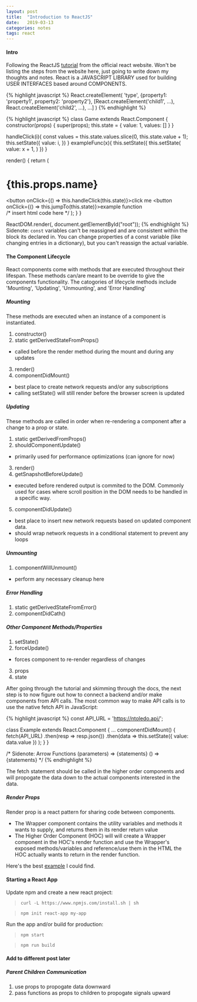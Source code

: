 ```yaml
---
layout: post
title:  "Introduction to ReactJS"
date:   2019-03-13
categories: notes
tags: react
---
```


#### Intro
Following the ReactJS [tutorial](https://reactjs.org/tutorial/tutorial.html) from the official react website.  Won't be listing the steps from the website here, just going to write down my thoughts and notes.
React is a JAVASCRIPT LIBRARY used for building USER INTERFACES based around COMPONENTS.

{% highlight javascript %}
React.createElement(
  'type',
  {property1: 'property1', property2: 'property2'},
  [React.createElement('child1', ...), React.createElement('child2', ...), ...]
)
{% endhighlight %}

{% highlight javascript %}
class Game extends React.Component {
  constructor(props) {
    super(props);
    this.state = {
      value: 1,
      values: []
    }
  }

  handleClick(i){
    const values = this.state.values.slice(0, this.state.value + 1);
    this.setState({
      value: i,
    })
  }
  exampleFunc(x){
    this.setState({
      this.setState(
        value: x + 1,
      )
    })
  }

  render() {
    return (
      <div>
        <h1> {this.props.name} </h1>
          <button onClick={() => this.handleClick(this.state)}>click me</button>
          <button onClick={() => this.jumpTo(this.state)}>example function</button>
      </div>
      /* insert html code here */
    );
  }
}

ReactDOM.render(<Game />, document.getElementById("root"));
{% endhighlight %}
Sidenote: `const` variables can't be reassigned and are consistent within the block its declared in.  You can change properties of a const variable (like changing entries in a dictionary), but you can't reassign the actual variable.

#### The Component Lifecycle
React components come with methods that are executed throughout their lifespan.  These methods can/are meant to be override to give the components functionality.  The catogories of lifecycle methods include 'Mounting', 'Updating', 'Unmounting', and 'Error Handling'

##### Mounting
These methods are executed when an instance of a component is instantiated.
1. constructor()
2. static getDerivedStateFromProps()
* called before the render method during the mount and during any updates
3. render()
4. componentDidMount()
* best place to create network requests and/or any subscriptions
* calling setState() will still render before the browser screen is updated

##### Updating
These methods are called in order when re-rendering a component after a change to a prop or state.
1. static getDerivedFromProps()
2. shouldComponentUpdate()
* primarily used for performance optimizations (can ignore for now)
3. render()
4. getSnapshotBeforeUpdate()
* executed before rendered output is commited to the DOM.  Commonly used for cases where scroll position in the DOM needs to be handled in a specific way.
5. componentDidUpdate()
* best place to insert new network requests based on updated component data.
* should wrap network requests in a conditional statement to prevent any loops

##### Unmounting
1. componentWillUnmount()
* perform any necessary cleanup here

##### Error Handling
1. static getDerivedStateFromError()
2. componentDidCath()

##### Other Component Methods/Properties
1. setState()
2. forceUpdate()
* forces component to re-render regardless of changes
3. props
4. state

After going through the tutorial and skimming through the docs, the next step is to now figure out how to connect a backend and/or make components from API calls.
The most common way to make API calls is to use the native fetch API in JavaScript:

{% highlight javascript %}
const API_URL = 'https://ntoledo.api/';

class Example extends React.Component {
  ...
  componentDidMount() {
    fetch(API_URL)
      .then(resp => resp.json())
      .then(data =>
        this.setState({
          value: data.value
        })
      );
  }
}

/*
  Sidenote: Arrow Functions
  (parameters) => {statements}
  () => {statements}
*/
{% endhighlight %}

The fetch statement should be called in the higher order components and will propogate the data down to the actual components interested in the data.

##### Render Props
Render prop is a react pattern for sharing code between components.
* The Wrapper component contains the utility variables and methods it wants to supply, and returns them in its render return value
* The Higher Order Component (HOC) will will create a Wrapper component in the HOC's render function and use the Wrapper's exposed methods/variables and reference/use them in the HTML the HOC actually wants to return in the render function.

Here's the best [example](https://css-tricks.com/an-overview-of-render-props-in-react/#article-header-id-2) I could find.

#### Starting a React App
Update npm and create a new react project:

> `curl -L https://www.npmjs.com/install.sh | sh`

> `npm init react-app my-app`

Run the app and/or build for production:

> `npm start`

> `npm run build`







#### Add to different post later

##### Parent Children Communication
1. use props to propogate data downward
2. pass functions as props to children to propogate signals upward